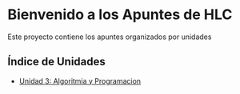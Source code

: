 # Bienvenido a los Apuntes de HLC

Este proyecto contiene los apuntes organizados por unidades

## Índice de Unidades
- [Unidad 3: Algoritmia y Programacion](u03/u03_01.md)
